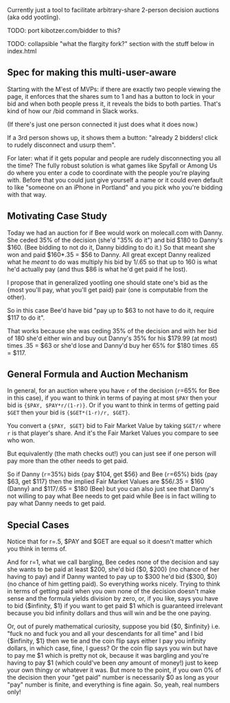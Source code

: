 Currently just a tool to facilitate arbitrary-share 2-person 
decision auctions (aka odd yootling).

TODO: port kibotzer.com/bidder to this?

TODO: collapsible "what the flargity fork?" section with the stuff below in index.html

## Spec for making this multi-user-aware

Starting with the M'est of MVPs: if there are exactly two people viewing the page, it enforces that the shares sum to 1 and has a button to lock in your bid and when both people press it, it reveals the bids to both parties. That's kind of how our /bid command in Slack works.

(If there's just one person connected it just does what it does now.)

If a 3rd person shows up, it shows them a button: "already 2 bidders! click to rudely disconnect and usurp them".

For later: what if it gets popular and people are rudely disconnecting you all the time? The fully robust solution is what games like Spyfall or Among Us do where you enter a code to coordinate with the people you're playing with. Before that you could just give yourself a name or it could even default to like "someone on an iPhone in Portland" and you pick who you're bidding with that way.


## Motivating Case Study

Today we had an auction for if Bee would work on molecall.com with Danny. 
She ceded 35% of the decision (she'd "35% do it") and bid $180 to Danny's $160. 
(Bee bidding to not do it, Danny bidding to do it.) 
So that meant she won and paid $160*.35 = $56 to Danny. 
All great except Danny realized what he *meant* to do was 
multiply his bid by 1/.65 so that up to 160 is what he'd actually pay 
(and thus $86 is what he'd get paid if he lost).

I propose that in generalized yootling one should state one's bid as the 
{most you'll pay, what you'll get paid} 
pair (one is computable from the other).

So in this case Bee'd have bid 
"pay up to $63 to not have to do it, require $117 to do it". 

That works because she was ceding 35% of the decision and with her bid of 180 she'd 
either win and buy out Danny's 35% for his $179.99 (at most) times .35 = $63 
or she'd lose and Danny'd buy her 65% for $180 times .65 = $117.

## General Formula and Auction Mechanism

In general, for an auction where you have `r` of the decision 
(`r`=65% for Bee in this case), 
if you want to think in terms of paying at most `$PAY` then your bid is 
`{$PAY, $PAY*r/(1-r)}`. 
Or if you want to think in terms of getting paid `$GET` then your bid is 
`{$GET*(1-r)/r, $GET}`.

You convert a `{$PAY, $GET}` bid to Fair Market Value by taking 
`$GET/r` where `r` is that player's share. 
And it's the Fair Market Values you compare to see who won.

But equivalently (the math checks out!) you can just see if 
one person will pay more than the other needs to get paid.

So if Danny (`r`=35%) bids {pay $104, get $56} and Bee (`r`=65%) bids {pay $63, get $117} 
then the implied Fair Market Values are 
$56/.35 = $160 (Danny) and 
$117/.65 = $180 (Bee) 
but you can also just see that Danny's not willing to pay what Bee needs to get paid while 
Bee is in fact willing to pay what Danny needs to get paid.

## Special Cases

Notice that for r=.5, $PAY and $GET are equal 
so it doesn't matter which you think in terms of.

And for r=1, what we call bargling, Bee cedes none of the decision and 
say she wants to be paid at least $200, she'd bid {$0, $200} 
(no chance of her having to pay) 
and if Danny wanted to pay up to $300 he'd bid {$300, $0} 
(no chance of him getting paid). 
So everything works nicely. 
Trying to think in terms of getting paid when you own none of the decision 
doesn't make sense and the formula yields division by zero, or, if you like, 
says you have to bid {$infinity, $1} if you want to get paid $1 
which is guaranteed irrelevant because you bid infinity dollars and 
thus will win and be the one paying.

Or, out of purely mathematical curiosity, suppose you bid 
{$0, $infinity} i.e. "fuck no and fuck you and all your descendants for all time" 
and I bid 
{$infinity, $1} 
then we tie and the coin flip says either I pay you infinity dollars, 
in which case, fine, I guess? 
Or the coin flip says you win but have to pay me $1 which is pretty not ok, 
because it was bargling and you're having to pay $1 
(which could've been *any* amount of money!) 
just to keep your own thingy or whatever it was. 
But more to the point, if you own 0% of the decision then your 
"get paid" number is necessarily $0 as long as your "pay" number is finite, 
and everything is fine again. 
So, yeah, real numbers only!